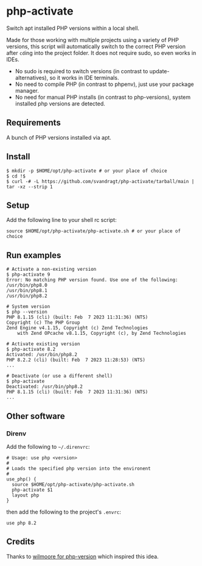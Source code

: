 # php-activate
Switch apt installed PHP versions within a local shell.

Made for those working with multiple projects using a variety of PHP versions, this script will automatically switch to the correct PHP version after `cd`ing into the project folder. It does not require sudo, so even works in IDEs.

* No sudo is required to switch versions (in contrast to update-alternatives), so it works in IDE terminals.
* No need to compile PHP (in contrast to phpenv), just use your package manager. 
* No need for manual PHP installs (in contrast to php-versions), system installed php versions are detected.

## Requirements

A bunch of PHP versions installed via apt.

## Install

```shell
$ mkdir -p $HOME/opt/php-activate # or your place of choice
$ cd !$
$ curl -# -L https://github.com/svandragt/php-activate/tarball/main | tar -xz --strip 1
```

## Setup

Add the following line to your shell rc script:

```
source $HOME/opt/php-activate/php-activate.sh # or your place of choice
```

## Run examples

```shell
# Activate a non-existing version
$ php-activate 9
Error: No matching PHP version found. Use one of the following:
/usr/bin/php8.0
/usr/bin/php8.1
/usr/bin/php8.2

# System version
$ php --version
PHP 8.1.15 (cli) (built: Feb  7 2023 11:31:36) (NTS)
Copyright (c) The PHP Group
Zend Engine v4.1.15, Copyright (c) Zend Technologies
    with Zend OPcache v8.1.15, Copyright (c), by Zend Technologies
    
# Activate existing version
$ php-activate 8.2
Activated: /usr/bin/php8.2
PHP 8.2.2 (cli) (built: Feb  7 2023 11:28:53) (NTS)
...

# Deactivate (or use a different shell)
$ php-activate
Deactivated: /usr/bin/php8.2
PHP 8.1.15 (cli) (built: Feb  7 2023 11:31:36) (NTS)
...
```

## Other software

### Direnv

Add the following to `~/.direnvrc`:

```
# Usage: use php <version>
#
# Loads the specified php version into the environent
#
use_php() {
  source $HOME/opt/php-activate/php-activate.sh
  php-activate $1
  layout php
}
```

then add the following to the project's `.envrc`:
```
use php 8.2
```


## Credits

Thanks to [wilmoore for php-version](https://github.com/wilmoore/php-version) which inspired this idea.
